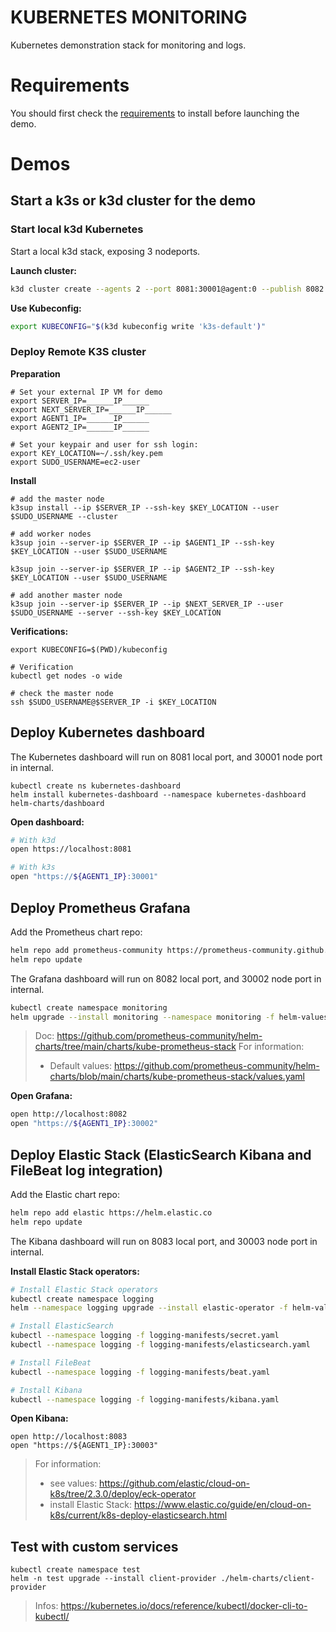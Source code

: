 KUBERNETES MONITORING
=====================

Kubernetes demonstration stack for monitoring and logs.

# Requirements

You should first check the [requirements](requirements.md) to install before launching the demo.

# Demos

## Start a k3s or k3d cluster for the demo

### Start local k3d Kubernetes

Start a local k3d stack, exposing 3 nodeports.

**Launch cluster:**

```sh
k3d cluster create --agents 2 --port 8081:30001@agent:0 --publish 8082:30002@agent:0 --publish 8083:30003@agent:0 --port 8080:80@loadbalancer
```

**Use Kubeconfig:**

```sh
export KUBECONFIG="$(k3d kubeconfig write 'k3s-default')"
```

### Deploy Remote K3S cluster
**Preparation**
```
# Set your external IP VM for demo
export SERVER_IP=______IP______
export NEXT_SERVER_IP=______IP______
export AGENT1_IP=______IP______
export AGENT2_IP=______IP______

# Set your keypair and user for ssh login:
export KEY_LOCATION=~/.ssh/key.pem
export SUDO_USERNAME=ec2-user
```

**Install**
```
# add the master node
k3sup install --ip $SERVER_IP --ssh-key $KEY_LOCATION --user $SUDO_USERNAME --cluster

# add worker nodes
k3sup join --server-ip $SERVER_IP --ip $AGENT1_IP --ssh-key $KEY_LOCATION --user $SUDO_USERNAME

k3sup join --server-ip $SERVER_IP --ip $AGENT2_IP --ssh-key $KEY_LOCATION --user $SUDO_USERNAME

# add another master node
k3sup join --server-ip $SERVER_IP --ip $NEXT_SERVER_IP --user $SUDO_USERNAME --server --ssh-key $KEY_LOCATION
```

**Verifications:**
```
export KUBECONFIG=$(PWD)/kubeconfig

# Verification
kubectl get nodes -o wide

# check the master node
ssh $SUDO_USERNAME@$SERVER_IP -i $KEY_LOCATION

```


## Deploy Kubernetes dashboard

The Kubernetes dashboard will run on 8081 local port, and 30001 node port in internal.

```
kubectl create ns kubernetes-dashboard
helm install kubernetes-dashboard --namespace kubernetes-dashboard helm-charts/dashboard
```

**Open dashboard:**

```sh
# With k3d
open https://localhost:8081

# With k3s
open "https://${AGENT1_IP}:30001"
```

## Deploy Prometheus Grafana

Add the Prometheus chart repo:

```sh
helm repo add prometheus-community https://prometheus-community.github.io/helm-charts
helm repo update
```

The Grafana dashboard will run on 8082 local port, and 30002 node port in internal.

```sh
kubectl create namespace monitoring
helm upgrade --install monitoring --namespace monitoring -f helm-values/monitoring-values.yaml prometheus-community/kube-prometheus-stack --version 36.2.1
```

> Doc:
> https://github.com/prometheus-community/helm-charts/tree/main/charts/kube-prometheus-stack
> For information:
> - Default values: https://github.com/prometheus-community/helm-charts/blob/main/charts/kube-prometheus-stack/values.yaml

**Open Grafana:**
```sh
open http://localhost:8082
open "https://${AGENT1_IP}:30002"
```

## Deploy Elastic Stack (ElasticSearch Kibana and FileBeat log integration)

Add the Elastic chart repo:
```sh
helm repo add elastic https://helm.elastic.co
helm repo update
```

The Kibana dashboard will run on 8083 local port, and 30003 node port in internal.

**Install Elastic Stack operators:**
```sh
# Install Elastic Stack operators
kubectl create namespace logging
helm --namespace logging upgrade --install elastic-operator -f helm-values/logging-values.yaml elastic/eck-operator --version 2.3.0

# Install ElasticSearch
kubectl --namespace logging -f logging-manifests/secret.yaml
kubectl --namespace logging -f logging-manifests/elasticsearch.yaml

# Install FileBeat
kubectl --namespace logging -f logging-manifests/beat.yaml

# Install Kibana
kubectl --namespace logging -f logging-manifests/kibana.yaml
```

**Open Kibana:**
```
open http://localhost:8083
open "https://${AGENT1_IP}:30003"
```

> For information:
> - see values: https://github.com/elastic/cloud-on-k8s/tree/2.3.0/deploy/eck-operator
> - install Elastic Stack: https://www.elastic.co/guide/en/cloud-on-k8s/current/k8s-deploy-elasticsearch.html

## Test with custom services

```
kubectl create namespace test
helm -n test upgrade --install client-provider ./helm-charts/client-provider
```

> Infos: https://kubernetes.io/docs/reference/kubectl/docker-cli-to-kubectl/
